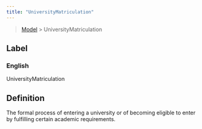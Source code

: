```yaml
---
title: "UniversityMatriculation"
---
```


> [Model](./../) > UniversityMatriculation

## Label

### English
UniversityMatriculation


## Definition
The formal process of entering a university or of becoming eligible to enter by fulfilling certain academic requirements. 


    
